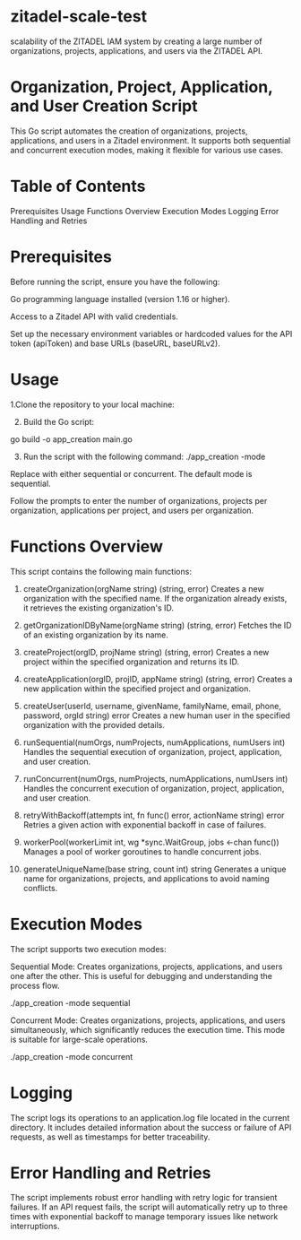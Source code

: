 # zitadel-scale-test
scalability of the ZITADEL IAM system by creating a large number of organizations, projects, applications, and users via the ZITADEL API.

# Organization, Project, Application, and User Creation Script
This Go script automates the creation of organizations, projects, applications, and users in a Zitadel environment. It supports both sequential and concurrent execution modes, making it flexible for various use cases.

# Table of Contents
Prerequisites
Usage
Functions Overview
Execution Modes
Logging
Error Handling and Retries

# Prerequisites
Before running the script, ensure you have the following:

Go programming language installed (version 1.16 or higher).

Access to a Zitadel API with valid credentials.

Set up the necessary environment variables or hardcoded values for the API token (apiToken) and base URLs (baseURL, baseURLv2).

# Usage
1.Clone the repository to your local machine:

2. Build the Go script:

  go build -o app_creation main.go

3. Run the script with the following command:
  ./app_creation -mode <mode>

  Replace <mode> with either sequential or concurrent. The default mode is sequential.

  Follow the prompts to enter the number of organizations, projects per organization, applications per project, and users per organization.

# Functions Overview
This script contains the following main functions:

1. createOrganization(orgName string) (string, error)
Creates a new organization with the specified name. If the organization already exists, it retrieves the existing organization's ID.

2. getOrganizationIDByName(orgName string) (string, error)
Fetches the ID of an existing organization by its name.

3. createProject(orgID, projName string) (string, error)
Creates a new project within the specified organization and returns its ID.

4. createApplication(orgID, projID, appName string) (string, error)
Creates a new application within the specified project and organization.

5. createUser(userId, username, givenName, familyName, email, phone, password, orgId string) error
Creates a new human user in the specified organization with the provided details.

6. runSequential(numOrgs, numProjects, numApplications, numUsers int)
Handles the sequential execution of organization, project, application, and user creation.

7. runConcurrent(numOrgs, numProjects, numApplications, numUsers int)
Handles the concurrent execution of organization, project, application, and user creation.

8. retryWithBackoff(attempts int, fn func() error, actionName string) error
Retries a given action with exponential backoff in case of failures.

9. workerPool(workerLimit int, wg *sync.WaitGroup, jobs <-chan func())
Manages a pool of worker goroutines to handle concurrent jobs.

10. generateUniqueName(base string, count int) string
Generates a unique name for organizations, projects, and applications to avoid naming conflicts.

# Execution Modes
The script supports two execution modes:

Sequential Mode: Creates organizations, projects, applications, and users one after the other. This is useful for debugging and understanding the process flow.

  ./app_creation -mode sequential

Concurrent Mode: Creates organizations, projects, applications, and users simultaneously, which significantly reduces the execution time. This mode is suitable for large-scale operations.

  ./app_creation -mode concurrent

# Logging
The script logs its operations to an application.log file located in the current directory. It includes detailed information about the success or failure of API requests, as well as timestamps for better traceability.

# Error Handling and Retries
The script implements robust error handling with retry logic for transient failures. If an API request fails, the script will automatically retry up to three times with exponential backoff to manage temporary issues like network interruptions.

